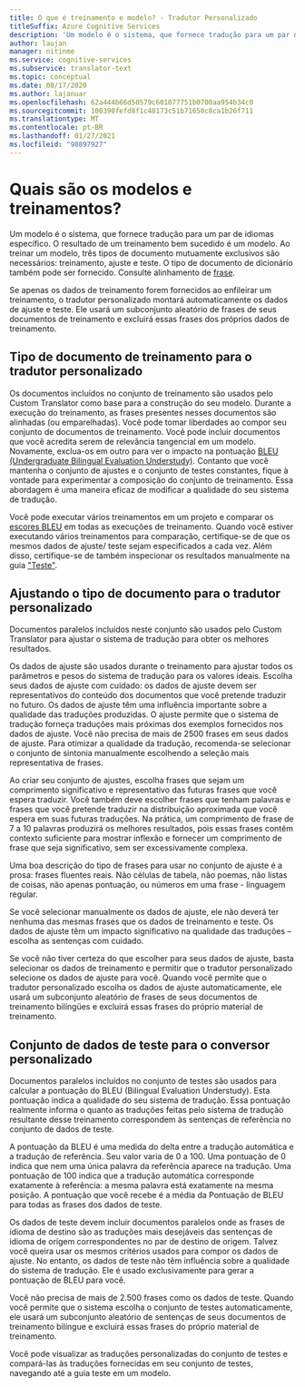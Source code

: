 ```yaml
---
title: O que é treinamento e modelo? - Tradutor Personalizado
titleSuffix: Azure Cognitive Services
description: 'Um modelo é o sistema, que fornece tradução para um par de idiomas específico. O resultado de um treinamento bem sucedido é um modelo. Ao treinar um modelo, são necessários três conjuntos de dados mutuamente exclusivos: conjunto de dados de treinamento, conjunto de dados de ajuste e conjunto de dados de teste.'
author: laujan
manager: nitinme
ms.service: cognitive-services
ms.subservice: translator-text
ms.topic: conceptual
ms.date: 08/17/2020
ms.author: lajanuar
ms.openlocfilehash: 62a444b66d50579c601077751b0700aa954b34c0
ms.sourcegitcommit: 100390fefd8f1c48173c51b71650c8ca1b26f711
ms.translationtype: MT
ms.contentlocale: pt-BR
ms.lasthandoff: 01/27/2021
ms.locfileid: "98897927"
---
```

# <a name="what-are-trainings-and-models"></a>Quais são os modelos e treinamentos?

Um modelo é o sistema, que fornece tradução para um par de idiomas específico.
O resultado de um treinamento bem sucedido é um modelo. Ao treinar um modelo, três tipos de documento mutuamente exclusivos são necessários: treinamento, ajuste e teste. O tipo de documento de dicionário também pode ser fornecido. Consulte alinhamento de [frase](./sentence-alignment.md#suggested-minimum-number-of-sentences).

Se apenas os dados de treinamento forem fornecidos ao enfileirar um treinamento, o tradutor personalizado montará automaticamente os dados de ajuste e teste. Ele usará um subconjunto aleatório de frases de seus documentos de treinamento e excluirá essas frases dos próprios dados de treinamento.

## <a name="training-document-type-for-custom-translator"></a>Tipo de documento de treinamento para o tradutor personalizado

Os documentos incluídos no conjunto de treinamento são usados pelo Custom Translator como base para a construção do seu modelo. Durante a execução do treinamento, as frases presentes nesses documentos são alinhadas (ou emparelhadas). Você pode tomar liberdades ao compor seu conjunto de documentos de treinamento. Você pode incluir documentos que você acredita serem de relevância tangencial em um modelo. Novamente, exclua-os em outro para ver o impacto na pontuação [BLEU (Undergraduate Bilingual Evaluation Understudy)](what-is-bleu-score.md). Contanto que você mantenha o conjunto de ajustes e o conjunto de testes constantes, fique à vontade para experimentar a composição do conjunto de treinamento. Essa abordagem é uma maneira eficaz de modificar a qualidade do seu sistema de tradução.

Você pode executar vários treinamentos em um projeto e comparar os [escores BLEU](what-is-bleu-score.md) em todas as execuções de treinamento. Quando você estiver executando vários treinamentos para comparação, certifique-se de que os mesmos dados de ajuste/ teste sejam especificados a cada vez. Além disso, certifique-se de também inspecionar os resultados manualmente na guia ["Teste"](how-to-view-system-test-results.md).

## <a name="tuning-document-type-for-custom-translator"></a>Ajustando o tipo de documento para o tradutor personalizado

Documentos paralelos incluídos neste conjunto são usados pelo Custom Translator para ajustar o sistema de tradução para obter os melhores resultados.

Os dados de ajuste são usados durante o treinamento para ajustar todos os parâmetros e pesos do sistema de tradução para os valores ideais. Escolha seus dados de ajuste com cuidado: os dados de ajuste devem ser representativos do conteúdo dos documentos que você pretende traduzir no futuro. Os dados de ajuste têm uma influência importante sobre a qualidade das traduções produzidas. O ajuste permite que o sistema de tradução forneça traduções mais próximas dos exemplos fornecidos nos dados de ajuste. Você não precisa de mais de 2500 frases em seus dados de ajuste. Para otimizar a qualidade da tradução, recomenda-se selecionar o conjunto de sintonia manualmente escolhendo a seleção mais representativa de frases.

Ao criar seu conjunto de ajustes, escolha frases que sejam um comprimento significativo e representativo das futuras frases que você espera traduzir. Você também deve escolher frases que tenham palavras e frases que você pretende traduzir na distribuição aproximada que você espera em suas futuras traduções. Na prática, um comprimento de frase de 7 a 10 palavras produzirá os melhores resultados, pois essas frases contêm contexto suficiente para mostrar inflexão e fornecer um comprimento de frase que seja significativo, sem ser excessivamente complexa.

Uma boa descrição do tipo de frases para usar no conjunto de ajuste é a prosa: frases fluentes reais. Não células de tabela, não poemas, não listas de coisas, não apenas pontuação, ou números em uma frase - linguagem regular.

Se você selecionar manualmente os dados de ajuste, ele não deverá ter nenhuma das mesmas frases que os dados de treinamento e teste. Os dados de ajuste têm um impacto significativo na qualidade das traduções – escolha as sentenças com cuidado.

Se você não tiver certeza do que escolher para seus dados de ajuste, basta selecionar os dados de treinamento e permitir que o tradutor personalizado selecione os dados de ajuste para você. Quando você permite que o tradutor personalizado escolha os dados de ajuste automaticamente, ele usará um subconjunto aleatório de frases de seus documentos de treinamento bilíngües e excluirá essas frases do próprio material de treinamento.

## <a name="testing-dataset-for-custom-translator"></a>Conjunto de dados de teste para o conversor personalizado

Documentos paralelos incluídos no conjunto de testes são usados para calcular a pontuação do BLEU (Bilingual Evaluation Understudy). Esta pontuação indica a qualidade do seu sistema de tradução. Essa pontuação realmente informa o quanto as traduções feitas pelo sistema de tradução resultante desse treinamento correspondem às sentenças de referência no conjunto de dados de teste.

A pontuação da BLEU é uma medida do delta entre a tradução automática e a tradução de referência. Seu valor varia de 0 a 100. Uma pontuação de 0 indica que nem uma única palavra da referência aparece na tradução. Uma pontuação de 100 indica que a tradução automática corresponde exatamente à referência: a mesma palavra está exatamente na mesma posição. A pontuação que você recebe é a média da Pontuação de BLEU para todas as frases dos dados de teste.

Os dados de teste devem incluir documentos paralelos onde as frases de idioma de destino são as traduções mais desejáveis das sentenças de idioma de origem correspondentes no par de destino de origem. Talvez você queira usar os mesmos critérios usados para compor os dados de ajuste. No entanto, os dados de teste não têm influência sobre a qualidade do sistema de tradução. Ele é usado exclusivamente para gerar a pontuação de BLEU para você.

Você não precisa de mais de 2.500 frases como os dados de teste. Quando você permite que o sistema escolha o conjunto de testes automaticamente, ele usará um subconjunto aleatório de sentenças de seus documentos de treinamento bilíngue e excluirá essas frases do próprio material de treinamento.

Você pode visualizar as traduções personalizadas do conjunto de testes e compará-las às traduções fornecidas em seu conjunto de testes, navegando até a guia teste em um modelo.